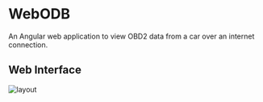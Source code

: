 # WebODB
An Angular web application to view OBD2 data from a car over an internet connection.


## Web Interface

![layout](https://user-images.githubusercontent.com/43968309/56854440-927d9480-6904-11e9-8573-8dfb7271ade9.png)
